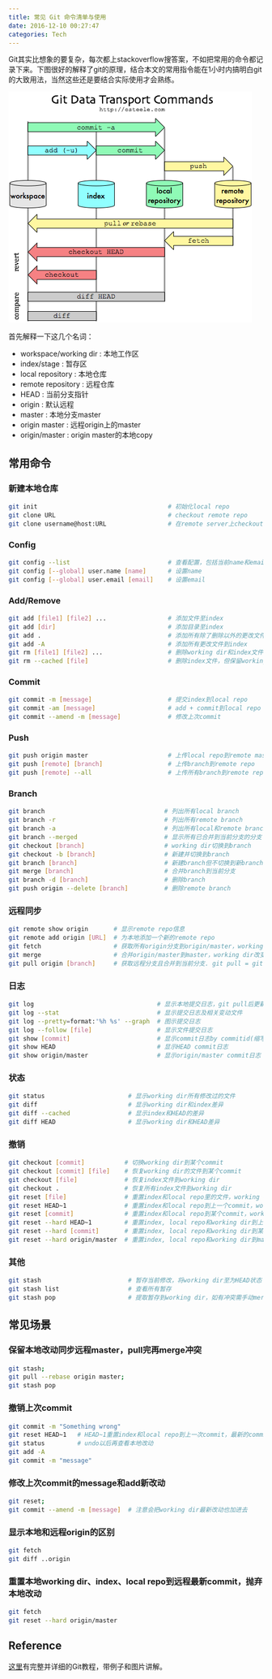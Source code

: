 ```yaml
---
title: 常见 Git 命令清单与使用
date: 2016-12-10 00:27:47
categories: Tech
---
```

Git其实比想象的要复杂，每次都上stackoverflow搜答案，不如把常用的命令都记录下来。下图很好的解释了git的原理，结合本文的常用指令能在1小时内搞明白git的大致用法，当然这些还是要结合实际使用才会熟练。

![](/img/git_cheat_sheet/git.png)

<!-- more -->

首先解释一下这几个名词：
- workspace/working dir : 本地工作区
- index/stage           : 暂存区
- local repository      : 本地仓库
- remote repository     : 远程仓库
- HEAD                  : 当前分支指针
- origin                : 默认远程
- master                : 本地分支master
- origin master         : 远程origin上的master
- origin/master         : origin master的本地copy


## 常用命令

### 新建本地仓库
``` sh
git init                                    # 初始化local repo
git clone URL                               # checkout remote repo
git clone username@host:URL                 # 在remote server上checkout远程仓库
```

### Config
``` sh
git config --list                           # 查看配置，包括当前name和email
git config [--global] user.name [name]      # 设置name
git config [--global] user.email [email]    # 设置email
```

### Add/Remove
``` sh
git add [file1] [file2] ...                 # 添加文件至index
git add [dir]                               # 添加目录至index
git add .                                   # 添加所有除了删除以外的更改文件到index
git add -A                                  # 添加所有更改文件到index
git rm [file1] [file2] ...                  # 删除working dir和index文件
git rm --cached [file]                      # 删除index文件，但保留working dir
```

### Commit
``` sh
git commit -m [message]                     # 提交index到local repo
git commit -am [message]                    # add + commit到local repo
git commit --amend -m [message]             # 修改上次commit
```

### Push
``` sh
git push origin master                      # 上传local repo到remote master
git push [remote] [branch]                  # 上传branch到remote repo
git push [remote] --all                     # 上传所有branch到remote repo
```

### Branch
``` sh
git branch                                 # 列出所有local branch
git branch -r                              # 列出所有remote branch
git branch -a                              # 列出所有local和remote branch
git branch --merged                        # 显示所有已合并到当前分支的分支
git checkout [branch]                      # working dir切换到branch 
git checkout -b [branch]                   # 新建并切换到branch
git branch [branch]                        # 新建branch但不切换到新branch
git merge [branch]                         # 合并branch到当前分支
git branch -d [branch]                     # 删除branch
git push origin --delete [branch]          # 删除remote branch
```

### 远程同步
``` sh
git remote show origin       # 显示remote repo信息
git remote add origin [URL]  # 为本地添加一个新的remote repo
git fetch                    # 获取所有origin分支到origin/master，working dir不变
git merge                    # 合并origin/master到master，working dir改变
git pull origin [branch]     # 获取远程分支且合并到当前分支. git pull = git fetch + git merge
```

### 日志
``` sh
git log                                  # 显示本地提交日志，git pull后更新远程日志
git log --stat                           # 显示提交日志及相关变动文件
git log --pretty=format:'%h %s' --graph  # 图示提交日志
git log --follow [file]                  # 显示文件提交日志
git show [commit]                        # 显示commit日志by commitid(缩写也可以)
git show HEAD                            # 显示HEAD commit日志
git show origin/master                   # 显示origin/master commit日志
```

### 状态
``` sh
git status                       # 显示working dir所有修改过的文件
git diff                         # 显示working dir和index差异
git diff --cached                # 显示index和HEAD的差异
git diff HEAD                    # 显示working dir和HEAD差异
```

### 撤销
``` sh
git checkout [commit]           # 切换working dir到某个commit
git checkout [commit] [file]    # 恢复working dir的文件到某个commit
git checkout [file]             # 恢复index文件到working dir
git checkout .                  # 恢复所有index文件到working dir
git reset [file]                # 重置index和local repo里的文件，working dir不变
git reset HEAD~1                # 重置index和local repo到上一个commit，working dir不变
git reset [commit]              # 重置index和local repo到某个commit，working dir不变
git reset --hard HEAD~1         # 重置index, local repo和working dir到上一个commit，本地改变丢失
git reset --hard [commit]       # 重置index, local repo和working dir到某个commit，本地改变丢失
git reset --hard origin/master  # 重置index, local repo和working dir到master，本地改变丢失
```

### 其他
``` sh
git stash                        # 暂存当前修改，将working dir至为HEAD状态
git stash list                   # 查看所有暂存
git stash pop                    # 提取暂存到working dir，如有冲突需手动merge
```

## 常见场景
### 保留本地改动同步远程master，pull完再merge冲突
``` sh
git stash; 
git pull --rebase origin master; 
git stash pop
```

### 撤销上次commit
``` sh
git commit -m "Something wrong"
git reset HEAD~1   # HEAD~1重置index和local repo到上一次commit，最新的commit取消
git status         # undo以后再查看本地改动
git add -A
git commit -m "message" 
```

### 修改上次commit的message和add新改动
``` sh
git reset; 
git commit --amend -m [message]  # 注意会把working dir最新改动也加进去
```

### 显示本地和远程origin的区别
``` sh
git fetch
git diff ..origin
```

### 重置本地working dir、index、local repo到远程最新commit，抛弃本地改动
``` sh
git fetch
git reset --hard origin/master
```

## Reference
[这里](https://www.atlassian.com/git/tutorials/what-is-version-control)有完整并详细的Git教程，带例子和图片讲解。